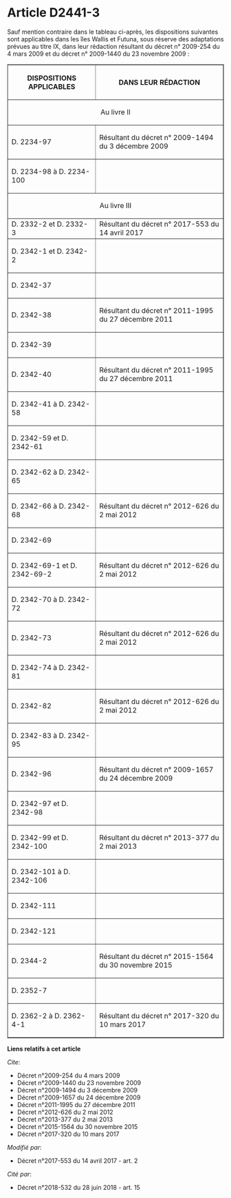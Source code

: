 # Article D2441-3

Sauf mention contraire dans le tableau ci-après, les dispositions suivantes sont applicables dans les îles Wallis et Futuna,
sous réserve des adaptations prévues au titre IX, dans leur rédaction résultant du  décret n° 2009-254 du 4 mars 2009  et du
décret n° 2009-1440 du 23 novembre 2009  :

<table border="1">
  <tbody>
    <tr>
      <th>

DISPOSITIONS APPLICABLES</th>
      <th>

DANS LEUR RÉDACTION</th>
    </tr>
    <tr>
      <td align="center" colspan="2">

Au livre II</td>
    </tr>
    <tr>
      <td align="left">

D. 2234-97</td>
      <td align="left">

Résultant du  décret n° 2009-1494 du 3 décembre 2009 </td>
    </tr>
    <tr>
      <td align="left">

D. 2234-98 à D. 2234-100</td>
      <td align="left">
    </td></tr>
    <tr>
      <td align="center" colspan="2">

Au livre III</td>
    </tr>
    <tr>
      <td align="left">D. 2332-2 et D. 2332-3</td>
      <td align="left">Résultant du décret n° 2017-553 du 14 avril 2017</td>
    </tr>
    <tr>
      <td align="left">

D. 2342-1 et D. 2342-2</td>
      <td align="left">
    </td></tr>
    <tr>
      <td align="left">

D. 2342-37</td>
      <td align="left">
    </td></tr>
    <tr>
      <td align="left">

D. 2342-38</td>
      <td align="left">

Résultant du  décret n° 2011-1995 du 27 décembre 2011 </td>
    </tr>
    <tr>
      <td align="left">

D. 2342-39</td>
      <td align="left">
    </td></tr>
    <tr>
      <td align="left">

D. 2342-40</td>
      <td align="left">

Résultant du  décret n° 2011-1995 du 27 décembre 2011 </td>
    </tr>
    <tr>
      <td align="left">

D. 2342-41 à D. 2342-58</td>
      <td align="left">
    </td></tr>
    <tr>
      <td align="left">

D. 2342-59 et D. 2342-61</td>
      <td align="left">
    </td></tr>
    <tr>
      <td align="left">

D. 2342-62 à D. 2342-65</td>
      <td align="left">
    </td></tr>
    <tr>
      <td align="left">

D. 2342-66 à D. 2342-68</td>
      <td align="left">

Résultant du  décret n° 2012-626 du 2 mai 2012 </td>
    </tr>
    <tr>
      <td align="left">

D. 2342-69</td>
      <td align="left">
    </td></tr>
    <tr>
      <td align="left">

D. 2342-69-1 et D. 2342-69-2</td>
      <td align="left">

Résultant du  décret n° 2012-626 du 2 mai 2012 </td>
    </tr>
    <tr>
      <td align="left">

D. 2342-70 à D. 2342-72</td>
      <td align="left">
    </td></tr>
    <tr>
      <td align="left">

D. 2342-73</td>
      <td align="left">

Résultant du  décret n° 2012-626 du 2 mai 2012 </td>
    </tr>
    <tr>
      <td align="left">

D. 2342-74 à D. 2342-81</td>
      <td align="left">
    </td></tr>
    <tr>
      <td align="left">

D. 2342-82</td>
      <td align="left">

Résultant du  décret n° 2012-626 du 2 mai 2012 </td>
    </tr>
    <tr>
      <td align="left">

D. 2342-83 à D. 2342-95</td>
      <td align="left">
    </td></tr>
    <tr>
      <td align="left">

D. 2342-96</td>
      <td align="left">

Résultant du  décret n° 2009-1657 du 24 décembre 2009 </td>
    </tr>
    <tr>
      <td align="left">

D. 2342-97 et D. 2342-98</td>
      <td align="left">
    </td></tr>
    <tr>
      <td align="left">

D. 2342-99 et D. 2342-100</td>
      <td align="left">

Résultant du  décret n° 2013-377 du 2 mai 2013 </td>
    </tr>
    <tr>
      <td align="left">

D. 2342-101 à D. 2342-106</td>
      <td align="left">
    </td></tr>
    <tr>
      <td align="left">

D. 2342-111</td>
      <td align="left">
    </td></tr>
    <tr>
      <td align="left">

D. 2342-121</td>
      <td align="left">
    </td></tr>
    <tr>
      <td align="left">

D. 2344-2</td>
      <td align="left">

Résultant du  décret n° 2015-1564 du 30 novembre 2015 </td>
    </tr>
    <tr>
      <td align="left">

D. 2352-7</td>
      <td align="left">
    </td></tr>
    <tr>
      <td align="left">

D. 2362-2 à D. 2362-4-1</td>
      <td align="left">

Résultant du  décret n° 2017-320 du 10 mars 2017 </td>
    </tr>
  </tbody>
</table>

**Liens relatifs à cet article**

_Cite_:

  - Décret n°2009-254 du 4 mars 2009
  - Décret n°2009-1440 du 23 novembre 2009
  - Décret n°2009-1494 du 3 décembre 2009
  - Décret n°2009-1657 du 24 décembre 2009
  - Décret n°2011-1995 du 27 décembre 2011
  - Décret n°2012-626 du 2 mai 2012
  - Décret n°2013-377 du 2 mai 2013
  - Décret n°2015-1564 du 30 novembre 2015
  - Décret n°2017-320 du 10 mars 2017

_Modifié par_:

  - Décret n°2017-553 du 14 avril 2017 - art. 2

_Cité par_:

  - Décret n°2018-532 du 28 juin 2018 - art. 15
